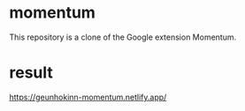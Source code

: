 # momentum
This repository is a clone of the Google extension Momentum.

# result
https://geunhokinn-momentum.netlify.app/